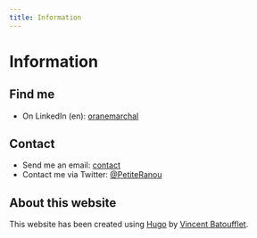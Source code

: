 ```yaml
---
title: Information
---
```


# Information

## Find me

* On LinkedIn (en): [oranemarchal][linkedin]

## Contact

* Send me an email: [contact][mailhide]
* Contact me via Twitter: [@PetiteRanou][twitter]

## About this website

This website has been created using [Hugo][hugo] by
[Vincent Batoufflet][vbatoufflet].

[hugo]: https://gohugo.io/
[linkedin]: https://www.linkedin.com/in/oranemarchal
[mailhide]: https://mailhide.io/e/IFmCe
[twitter]: https://twitter.com/PetiteRanou
[vbatoufflet]: http://batoufflet.info/fr/
